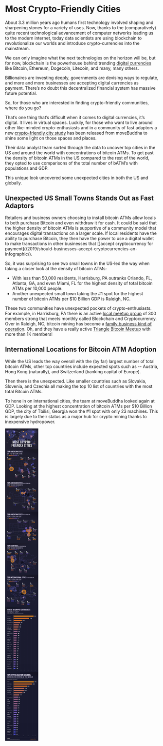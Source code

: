 # Most Crypto-Friendly Cities

About 3.3 million years ago humans first technology involved shaping and sharpening stones for a variety of uses. Now, thanks to the (comparatively) quite recent technological advancement of computer networks leading us to the modern internet, today data scientists are using blockchain to revolutionalize our worlds and introduce crypto-currencies into the mainstream.

We can only imagine what the next technologies on the horizon will be, but for now, blockchain is the powerhouse behind trending [digital currencies](https://brajeshwar.com/2019/30-cryptocurrencies-in-four-words-or-less/) like Bitcoin, Ethereum, Dogecoin, Litecoin, and many, many others.

Billionaires are investing deeply, governments are devising ways to regulate, and more and more businesses are accepting digital currencies as payment. There’s no doubt this decentralized financial system has massive future potential.

So, for those who are interested in finding crypto-friendly communities, where do you go?

That’s one thing that’s difficult when it comes to digital currencies, it’s digital. It lives in virtual spaces. Luckily, for those who want to live around other like-minded crypto-enthusiasts and in a community of fast adaptors a new [crypto-friendly city study](https://www.movebuddha.com/blog/crypto-friendly-cities/) has been released from moveBuddha to shine some light on those spaces and places.

Their data analyst team sorted through the data to uncover top cities in the US and around the world with concentrations of bitcoin ATMs. To get past the density of bitcoin ATMs in the US compared to the rest of the world, they opted to use comparisons of the total number of bATM’s with populations and GDP.

This unique look uncovered some unexpected cities in both the US and globally.

## Unexpected US Small Towns Stands Out as Fast Adaptors

Retailers and business owners choosing to install bitcoin ATMs allow locals to both purchase Bitcoin and even withdraw it for cash. It could be said that the higher density of bitcoin ATMs is supportive of a community model that encourages digital transactions on a larger scale. If local residents have the ability to purchase Bitcoin, they then have the power to use a digital wallet to make transactions in other businesses that []accept cryptocurrency for payment](/2019/should-businesses-accept-cryptocurrencies-an-infographic/).

So, it was surprising to see two small towns in the US-led the way when taking a closer look at the density of bitcoin ATMs:

- With less than 50,000 residents, Harrisburg, PA outranks Orlando, FL, Atlanta, GA, and even Miami, FL for the highest density of total bitcoin ATMs per 10,000 people.
- Another unexpected small town taking the #1 spot for the highest number of bitcoin ATMs per $10 Billion GDP is Raleigh, NC.

These two communities have unexpected pockets of crypto-enthusiasts. For example, in Harrisburg, PA there is an active [local meetup group](https://www.meetup.com/Blockchain-and-Cryptocurrency-Central-PA/) of 300 members strong that meets monthly called Blockchain and Cryptocurrency. Over in Raleigh, NC, bitcoin mining has become a [family business kind of operation](https://www.coindesk.com/bitcoin-mining-father-and-son). Oh, and they have a really active [Triangle Bitcoin Meetup](https://www.meetup.com/Triangle-Bitcoin-Meetup/) with more than 1K members!

## International Locations for Bitcoin ATM Adoption

While the US leads the way overall with the (by far) largest number of total bitcoin ATMs, other top countries include expected spots such as --  Austria, Hong Kong (naturally), and Switzerland (banking capital of Europe).

Then there is the unexpected. Like smaller countries such as Slovakia, Slovenia, and Czechia all making the top 10 list of countries with the most total Bitcoin ATMs.

To hone in on international cities, the team at moveBuddha looked again at GDP. Looking at the highest concentration of bitcoin ATMs per $10 Billion GDP, the city of Tbilisi, Georgia won the #1 spot with only 23 machines. This is largely due to their status as a major hub for crypto mining thanks to inexpensive hydropower.

[![!Crypto Friendly Cities](/static/2021/crypto-friendly-cities.jpg "Crypto Friendly Cities")](/static/2021/crypto-friendly-cities.pdf)